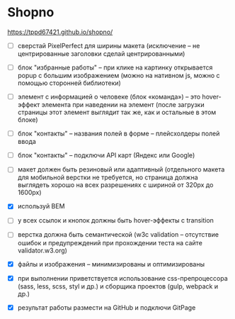 # Shopno

https://tppd67421.github.io/shopno/

- [ ] сверстай PixelPerfect для ширины макета (исключение – не центрированные
заголовки сделай центрированными)
- [ ] блок "избранные работы" – при клике на картинку открывается popup с большим
изображением (можно на нативном js, можно с помощью сторонней библиотеки)
- [ ] элемент с информацией о человеке (блок «команда») – это hover-эффект
элемента при наведении на элемент (после загрузки страницы этот элемент
выглядит так же, как и остальные в этом блоке)
- [ ] блок "контакты" – названия полей в форме – плейсхолдеры полей ввода
- [ ] блок "контакты" – подключи API карт (Яндекс или Google)
- [ ] макет должен быть резиновый или адаптивный (отдельного макета для мобильной
верстки не требуется, но страница должна выглядеть хорошо на всех разрешениях
с шириной от 320px до 1600px)
- [x] используй BEM
- [ ] у всех ссылок и кнопок должны быть hover-эффекты с transition
- [ ] верстка должна быть семантической (w3c validation – отсутствие ошибок и
предупреждений при прохождении теста на сайте validator.w3.org)
- [x] файлы и изображения – минимизированы и оптимизированы
- [x] при выполнении приветствуется использование css-препроцессора (sass, less,
scss, styl и др.) и сборщика проектов (gulp, webpack и др.)
- [x] результат работы размести на GitHub и подключи GitPage

